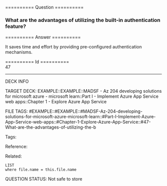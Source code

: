========== Question ==========  

### What are the advantages of utilizing the built-in authentication feature?  

========== Answer ==========  

It saves time and effort by providing pre-configured authentication mechanisms.

========== Id ==========  
47

---

DECK INFO

TARGET DECK: EXAMPLE::EXAMPLE::MADSF - Az 204 developing solutions for microsoft azure - microsoft learn::Part I - Implement Azure App Service web apps::Chapter 1 - Explore Azure App Service

FILE TAGS: #EXAMPLE::#EXAMPLE::#MADSF-Az-204-developing-solutions-for-microsoft-azure-microsoft-learn::#Part-I-Implement-Azure-App-Service-web-apps::#Chapter-1-Explore-Azure-App-Service::#47-What-are-the-advantages-of-utilizing-the-b

Tags:

Reference:

Related:

```dataview
LIST
where file.name = this.file.name
```

QUESTION STATUS: Not safe to store
